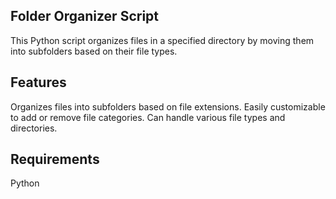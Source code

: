 ## Folder Organizer Script ##
This Python script organizes files in a specified directory by moving them into subfolders based on their file types.

## Features ##
Organizes files into subfolders based on file extensions.
Easily customizable to add or remove file categories.
Can handle various file types and directories.
## Requirements ##
Python 
